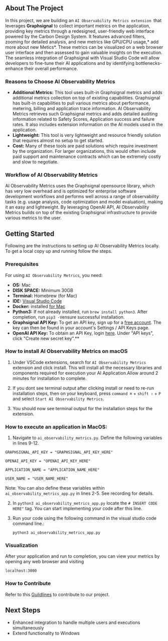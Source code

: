 <!-- ABOUT THE PROJECT -->
## About The Project
In this project, we are building an `AI Observability Metrics extension `that leverages **Graphsignal** to collect important metrics on the application, providing key metrics through a redesigned, user-friendly web interface powered by the Carbon Design System. It features advanced filters, zooming for detailed analysis, and new metrics like GPU/CPU usage,* add more about new Metics*. These metrics can be visualized on a web browser user interface and then assessed to gain valuable insights on the execution. The seamless integration of Graphsignal with Visual Studio Code will allow developers to fine-tune their AI applications and by identifying bottlenecks- enhance their overall performance.


### Reasons to Choose AI Observability Metrics

- **Additional Metrics:** This tool uses built-in Graphsignal metrics and adds additional metrics collection on top of existing capabilities. Graphsignal has built-in capabilities to pull various metrics about performance, metering, billing and application trace information. AI Observability Metrics retrieves such Graphsignal metrics and adds detailed auditing information related to Safety Scores, Application success and failure rates. It also includes extension information on the AI models used in the application.
- **Lightweight:** This tool is very lightweight and resource friendly solution that requires almost no setup to get started. 
- **Cost:** Many of these tools are paid solutions which require investment by the organization. For larger organizations, this would often include paid support and maintenance contracts which can be extremely costly and slow to negotiate.


### Workflow of AI Observability Metrics

AI Observability Metrics uses the Graphsignal opensource library, which has very low overhead and is optimized for enterprise software development workflows and performs well across a range of observability tasks (e.g. usage analysis, code optimization and model evaluation), making it an easy and lightweight. By leveraging OpenAI API, AI Observability Metrics builds on top of the existing Graphsignal infrastructure to provide various metrics to the user. 

<!-- GETTING STARTED -->
## Getting Started 
Following are the instructions to setting up AI Observability Metrics locally.
To get a local copy up and running follow the steps.

### Prerequisites

For using `AI Observability Metrics`, you need:
- **OS:** Mac
- **DISK SPACE:** Minimum 30GB
- **Terminal:**  Homebrew (for Mac)
- **IDE:** [Visual Studio Code](https://code.visualstudio.com/download)
- **Docker:** installed [for Mac](https://docs.docker.com/desktop/install/mac-install/)
- **Python3:** If not already installed, run `brew install python3`. After completion, run `pip3 -V`ensure successful installation.
- **Graphsignal API Key:** To get an API key, sign up for a [free account](graphsignal.com]). The key can then be found in your account's Settings / API Keys page.
- **OpenAI API Key:** To obtain an API Key, login [here](https://platform.openai.com/account/api-keys). Under "API keys", click "Create new secret key".**


### How to install AI Observability Metrics on macOS
1. Under VSCode extensions, search for `AI Observability Metrics` extension and click install. This will install all the necessary libraries and components required for execution your AI Application.Allow around 2 minutes for installation to complete.

2. If you dont see terminal output after clicking install or need to re-run installation steps, then on your keyboard, press `command ⌘` + `shift ⇧` + `P` and select ```Start AI Observability Metrics```. 

3. You should now see terminal output for the installation steps for the extension. 

### How to execute an application in MacOS:

1. Navigate to `ai_observability_metrics.py`. Define the following variables in lines 9-12.
            
```
GRAPHSIGNAL_API_KEY = "GRAPHSIGNAL_API_KEY_HERE"

OPENAI_API_KEY = "OPENAI_API_KEY_HERE"

APPLICATION_NAME = "APPLICATION_NAME_HERE"

USER_NAME = "USER_NAME_HERE"
```

Note: You can also define these variables within `ai_observability_metrics_app.py` in lines 2-5. See recording for details.

2. In `python3 ai_observability_metrics_app.py` locate the `# INSERT CODE HERE"` tag. You can start implementing your code after this line.
3. Run your code using the following command in the visual studio code command line.:
 
    `python3 ai_observability_metrics_app.py`

 
 ### Visualization
After your application and run to completion, you can view your metrics by opening any web browser and visiting 

`localhost:3000`

### How to Contribute
Refer to this [Guildlines](https://github.com/IBM-OSS-Support/AI-Observability-Metrics/blob/main/doc/CONTRIBUTING.md) to contribute to our project.

## Next Steps 
* Enhanced integration to handle multiple users and executions simultaneously 
* Extend functionality to Windows 
